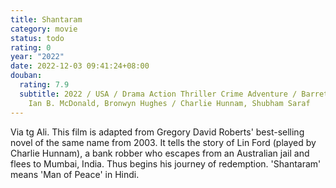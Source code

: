 ```yaml
---
title: Shantaram
category: movie
status: todo
rating: 0
year: "2022"
date: 2022-12-03 09:41:24+08:00
douban:
  rating: 7.9
  subtitle: 2022 / USA / Drama Action Thriller Crime Adventure / Barrett Neroli,
    Ian B. McDonald, Bronwyn Hughes / Charlie Hunnam, Shubham Saraf
---
```


Via tg Ali. This film is adapted from Gregory David Roberts' best-selling novel of the same name from 2003. It tells the story of Lin Ford (played by Charlie Hunnam), a bank robber who escapes from an Australian jail and flees to Mumbai, India. Thus begins his journey of redemption. 'Shantaram' means 'Man of Peace' in Hindi.

